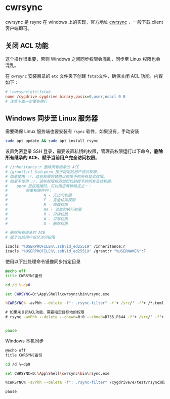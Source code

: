 # cwrsync

cwrsync 是 rsync 在 windows 上的实现，官方地址 [cwrsync](https://www.itefix.net/cwrsync/client/downloads) ，一般下载 client 客户端即可。

## 关闭 ACL 功能

这个操作很重要，否则 Windows 之间同步权限会混乱，同步至 Linux 权限也会混乱。

在 `cwrsync` 安装目录的 `etc` 文件夹下创建 `fstab`文件，确保关闭 ACL 功能。内容如下：

```ini
# \cwrsync\etc\fstab
none /cygdrive cygdrive binary,posix=0,user,noacl 0 0
# 注意下面一定要有换行
```

## Windows 同步至 Linux 服务器

需要确保 Linux 服务端也要安装有 `rsync` 软件，如果没有，手动安装

```sh
sudo apt update && sudo apt install rsync
```

设置免密登录 SSH 登录，需要设置私钥的权限，管理员权限运行以下命令，**删除所有继承的 ACE、赋予当前用户完全访问权限**。

```sh
# /inheritance:r 删除所有继承的 ACE
# /grant[:r] Sid:perm 授予指定的用户访问权限。
# 如果使用 :r，这些权限将替换以前授予的所有显式权限。
# 如果不使用 :r，这些权限将添加到以前授予的所有显式权限。
#    perm 是权限掩码，可以指定两种格式之一：
#        简单权限序列：
#                N - 无访问权限
#                F - 完全访问权限
#                M - 修改权限
#                RX - 读取和执行权限
#                R - 只读权限
#                W - 只写权限
#                D - 删除权限

# 删除所有继承的 ACE
# 赋予当前用户完全访问权限

icacls "%USERPROFILE%\.ssh\id_ed25519" /inheritance:r
icacls "%USERPROFILE%\.ssh\id_ed25519" /grant:r "%USERNAME%":F
```

使用以下批处理命令镜像同步指定目录

```cmd
@echo off
title CWRSYNC备份

cd /d %~dp0

set CWRSYNC=D:\App\Shell\cwrsync\bin\rsync.exe

%CWRSYNC% -avPhh --delete -f": .rsync-filter" -f'+ /src/' -f'+ /*.toml' -f'-p .*/' -f'-p /*' /cygdrive/d/Home/Git-Repo/pycode/ kevin@debian.local:/home/kevin/pycode

# 如果未关闭ACL功能，需要指定目标地的权限
# rsync -avPhh --delete --chown=0:0 --chmod=D755,F644 -f'+ /src/' -f'+ /*.toml' -f'-p .*/' -f'-p /*' /cygdrive/d/Home/Git-Repo/pycode/ kevin@debian.local:/home/kevin/pycode


pause
```

Windows 本机同步

```sh
@echo off
title CWRSYNC备份

cd /d %~dp0

set CWRSYNC=D:\App\Shell\cwrsync\bin\rsync.exe

%CWRSYNC% -avPhh --delete -f": .rsync-filter" /cygdrive/e/test/rsync测试/0source/ /cygdrive/e/test/rsync测试/des

pause
```

